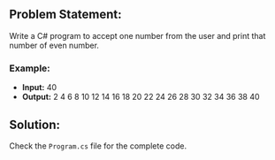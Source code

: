 ﻿
## Problem Statement:
Write a C# program to accept one number from the user and print that number of even number. 
### Example:
- **Input:** 40
- **Output:** 2 4 6 8 10 12 14 16 18 20 22 24 26 28 30 32 34 36 38 40

## Solution:
Check the `Program.cs` file for the complete code.